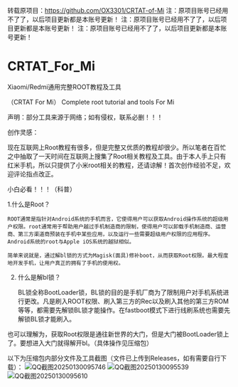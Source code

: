 转载原项目：https://github.com/OX3301/CRTAT-of-Mi
注：原项目账号已经用不了了，以后项目更新都是本账号更新！
注：原项目账号已经用不了了，以后项目更新都是本账号更新！
注：原项目账号已经用不了了，以后项目更新都是本账号更新！

# CRTAT_For_Mi

Xiaomi/Redmi通用完整ROOT教程及工具

（CRTAT For Mi） Complete root tutorial and tools For Mi 

声明：部分工具来源于网络；如有侵权，联系必删！！！


创作灵感：

现在互联网上Root教程有很多，但是完整又优质的教程却很少。所以笔者在百忙之中抽取了一天时间在互联网上搜集了Root相关教程及工具。由于本人手上只有红米手机，所以只提供了小米root相关的教程，还请谅解！首次创作经验不足，欢迎评论指点改正。



小白必看！！！（科普）

1.什么是Root？

    ROOT通常是指针对Android系统的手机而言，它使得用户可以获取Android操作系统的超级用户权限。root通常用于帮助用户越过手机制造商的限制，使得用户可以卸载手机制造商、运营商、第三方渠道商预装在手机中某些应用，以及运行一些需要超级用户权限的应用程序。
    Android系统的root与Apple iOS系统的越狱相似。

    简单来说就是，通过解bl锁的方式为Magisk(面具)修补boot，从而获取Root权限。最大程度地开发手机，让用户真正的拥有了手机的使用权。

2. 什么是解bl锁？

   BL锁全称BootLoader锁，BL锁的目的是手机厂商为了限制用户对手机系统进行更改。凡是刷入ROOT权限、刷入第三方的Rec以及刷入其他的第三方ROM等等，都需要先解锁BL锁才能操作。在fastboot模式下进行线刷系统也需要先解锁BL锁才能刷入。

  也可以理解为，获取Root权限是通往新世界的大门，但是大门被BootLoader锁上了。要想进入大门就得解开bl。（具体操作见压缩包）

  以下为压缩包内部分文件及工具截图（文件已上传到Releases，如有需要自行下载）：
![QQ截图20250130095746](https://github.com/user-attachments/assets/7e2806b4-02de-4c91-ae8e-7e99e77bd014)
![QQ截图20250130095539](https://github.com/user-attachments/assets/6443ca76-a691-4bd0-b2c5-5c0db0a03f2c)
![QQ截图20250130095610](https://github.com/user-attachments/assets/9109957c-bb2d-4e43-8030-2544f37e1c9d)
